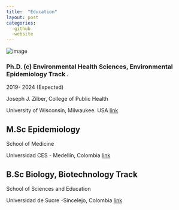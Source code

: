 ```yaml
---
title:  "Education"
layout: post
categories: 
  -github
  -website
---
```


![image](https://github.com/victorflorez/victorflorez.github.io/assets/100101223/fce0873b-e686-48cf-a337-da772af6152e)


### Ph.D. (c) Environmental Health Sciences, Environmental Epidemiology Track .  
2019-  2024  (Expected)

Joseph J. Zilber, College of Public Health

University of Wisconsin, Milwaukee. USA [link](https://www.uwm.edu)



## M.Sc Epidemiology

School of Medicine

Universidad CES - Medellín, Colombia [link](https://www.ces.edu.co)



## B.Sc Biology, Biotechnology Track

School of Sciences and Education

Universidad de Sucre -Sincelejo, Colombia [link](https://www.unisucre.edu.co)
